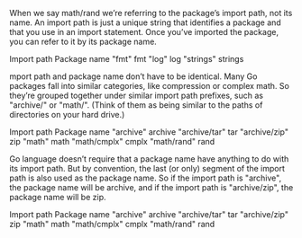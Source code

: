 When we say math/rand we’re referring to the package’s import path, not its name. An import path is just a unique string that identifies a package and that you use in an import statement. Once you’ve imported the package, you can refer to it by its package name.

Import path 	Package name
"fmt" 		fmt
"log" 		log
"strings" 	strings

mport path and package name don’t have to be identical. Many Go packages fall into similar categories, like compression or complex math. So they’re grouped together under similar import path prefixes, such as "archive/" or "math/". (Think of them as being similar to the paths of directories on your hard drive.)


Import path 	Package name
"archive" 	archive
"archive/tar" 	tar
"archive/zip" 	zip
"math" 		math
"math/cmplx" 	cmplx
"math/rand" 	rand

Go language doesn’t require that a package name have anything to do with its import path. But by convention, the last (or only) segment of the import path is also used as the package name. So if the import path is "archive", the package name will be archive, and if the import path is "archive/zip", the package name will be zip.


Import path 	Package name
"archive" 	archive
"archive/tar" 	tar
"archive/zip" 	zip
"math" 		math
"math/cmplx" 	cmplx
"math/rand" 	rand


